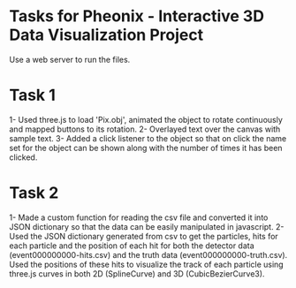 # Tasks for Pheonix - Interactive 3D Data Visualization Project

Use a web server to run the files.

# Task 1
1- Used three.js to load 'Pix.obj', animated the object to rotate continuously and mapped buttons to its rotation.
2- Overlayed text over the canvas with sample text.
3- Added a click listener to the object so that on click the name set for the object can be shown along with the number of times it has been clicked.

# Task 2
1- Made a custom function for reading the csv file and converted it into JSON dictionary so that the data can be easily manipulated in javascript.
2- Used the JSON dictionary generated from csv to get the particles, hits for each particle and the position of each hit for both the detector data (event000000000-hits.csv) and the truth data (event000000000-truth.csv). Used the positions of these hits to visualize the track of each particle using three.js curves in both 2D (SplineCurve) and 3D (CubicBezierCurve3).
